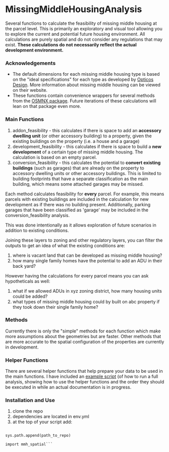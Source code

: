 # MissingMiddleHousingAnalysis
Several functions to calculate the feasibility of missing middle housing at the parcel level. This is primarily an exploratory and visual tool allowing you to explore the current and potential future housing environment. All calculations are purely spatial and do not consider any regulations that may exist. **These calculations do not necessarily reflect the actual development environment.**

### Acknowledgements
- The default dimensions for each missing middle housing type is based on the "ideal specifications" for each type as developed by [Opticos Design](https://missingmiddlehousing.com/types). More information about missing middle housing can be viewed on their website.
- These functions contain convenience wrappers for several methods from the [OSMNX package](https://osmnx.readthedocs.io/en/stable/). Future iterations of these calculations will lean on that package even more.

### Main Functions
1. addon_feasibility - this calculates if there is space to add an **accessory dwelling unit** (or other accessory building) to a property, given the existing buildings on the property (i.e. a house and a garage)
2. development_feasibility - this calculates if there is space to build a **new development** of a certain type of missing middle housing. The calculation is based on an empty parcel.
3. conversion_feasibility - this calculates the potential to **convert existing buildings** (such as garages) that are already on the property to accessory dwelling units or other accessory buildings. This is limited to building footprints that have a separate classification as the main building, which means some attached garages may be missed.

Each method calculates feasibility for **every** parcel. For example, this means parcels with existing buildings are included in the calculation for new development as if there was no building present. Additionally, parking garages that have been classified as 'garage' may be included in the conversion_feasibility analysis.

This was done intentionally as it allows exploration of future scenarios in addition to existing conditions.

Joining these layers to zoning and other regulatory layers, you can filter the outputs to get an idea of what the existing conditions are:
1. where is vacant land that can be developed as missing middle housing?
2. how many single family homes have the potential to add an ADU in their back yard?

However having the calculations for every parcel means you can ask hypotheticals as well:
1. what if we allowed ADUs in xyz zoning district, how many housing units could be added?
2. what types of missing middle housing could by built on abc property if they took down their single family home?

### Methods
Currently there is only the "simple" methods for each function which make more assumptions about the geometries but are faster. Other methods that are more accurate to the spatial configuration of the properties are currently in development.

### Helper Functions
There are several helper functions that help prepare your data to be used in the main functions. I have included an [example script](./example_script.py) (of how to run a full analysis, showing how to use the helper functions and the order they should be executed in while an actual documentation is in progress.

### Installation and Use
1. clone the repo
2. dependencies are located in env.yml
3. at the top of your script add:
```import sys

sys.path.append(path_to_repo)

import mmh_spatial```
